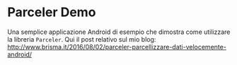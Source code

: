 # Parceler Demo
Una semplice applicazione Android di esempio che dimostra come utilizzare la libreria `Parceler`.
Qui il post relativo sul mio blog: http://www.brisma.it/2016/08/02/parceler-parcellizzare-dati-velocemente-android/